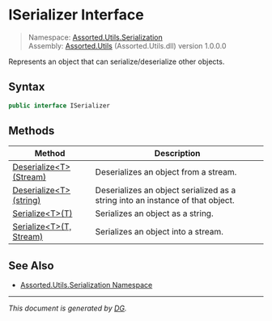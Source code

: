 ﻿# ISerializer Interface

> Namespace: [Assorted.Utils.Serialization](_toc.Assorted.Utils.md#Assorted.Utils.Serialization%20Namespace)\
> Assembly: [Assorted.Utils](_toc.Assorted.Utils.md) (Assorted.Utils.dll) version 1.0.0.0

Represents an object that can serialize/deserialize other objects.

## Syntax

```csharp
public interface ISerializer
```

## Methods

Method | Description
--- | ---
[Deserialize\<T>(Stream)](Assorted.Utils.Serialization.ISerializer.Deserialize.md#Deserialize%3CT%3E%28Stream%29) | Deserializes an object from a stream.
[Deserialize\<T>(string)](Assorted.Utils.Serialization.ISerializer.Deserialize.md#Deserialize%3CT%3E%28string%29) | Deserializes an object serialized as a string into an instance of that object.
[Serialize\<T>(T)](Assorted.Utils.Serialization.ISerializer.Serialize.md#Serialize%3CT%3E%28T%29) | Serializes an object as a string.
[Serialize\<T>(T, Stream)](Assorted.Utils.Serialization.ISerializer.Serialize.md#Serialize%3CT%3E%28T%2C%20Stream%29) | Serializes an object into a stream.

## See Also

- [Assorted.Utils.Serialization Namespace](_toc.Assorted.Utils.md#Assorted.Utils.Serialization%20Namespace)

---

_This document is generated by [DG](https://github.com/Khojasteh/dg)._
